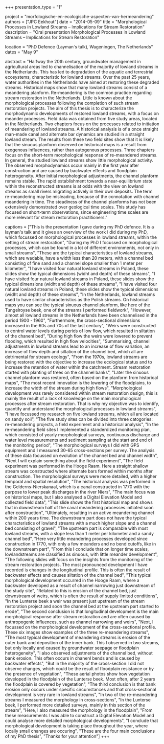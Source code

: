 +++
presentation_type = "1"

project = "morfologische-en-ecologische-aspecten-van-hermeandering"
authors = ["JPC Eekhout"]
date = "2014-05-09"
title = "Morphological Processes in Lowland Streams – Implications for Stream Restoration"
description = "Oral presentation Morphological Processes in Lowland Streams – Implications for Stream Restoration"

location = "PhD Defence (Layman's talk), Wageningen, The Netherlands"
dates = "May 9"

abstract = "Halfway the 20th century, groundwater management in agricultural areas led to channelisation of the majority of lowland streams in the Netherlands. This has led to degradation of the aquatic and terrestrial ecosystems, characteristic for lowland streams. Over the past 25 years, water authorities in the Netherlands have aimed at restoring these degraded streams. Historical maps show that many lowland streams consist of a meandering planform. Re-meandering is the common practice regarding stream restoration in the Netherlands. Little is known about the morphological processes following the completion of such stream restoration projects. The aim of this thesis is to characterize the morphodynamic developments of restored lowland streams, with a focus on meander processes. Field data was obtained from five study areas, located in the Netherlands. Two chapters focus on the processes related to initiation of meandering of lowland streams. A historical analysis is of a once straight man-made canal and alternate bar dynamics are studied in a straight lowland stream. The results from these two field sites show that it is likely that the sinuous planform observed on historical maps is a result from exogenous influences, rather than autogenous processes. Three chapters focus on the short-term morphological response of re-meandered streams. In general, the studied lowland streams show little morphological activity. The observed morphodynamics occur mainly in the first year after construction and are caused by backwater effects and floodplain heterogeneity. After initial morphological adjustments, the channel planform remains stable. The rapid establishment towards a near-equilibrium state within the reconstructed streams is at odds with the view on lowland streams as small rivers migrating actively in their own deposits. The term re-meandering may be misleading, because of the connotation with channel meandering in time. The steadiness of the channel planforms has not been extensively demonstrated over geological time scales. This study has focused on short-term observations, since engineering time scales are more relevant for stream restoration practitioners."

captions = ["This is the presentation I gave during my PhD defence. It is a layman's talk and it gives an overview of the work I did during my PhD, which focussed on morphological processes in lowland streams, within the setting of stream restoration", 
"During my PhD I focussed on morphological processes, which can be found in a lot of different environments, not only in small streams", 
"These are the typical characteristics of lowland streams, which are wadable, have a width less than 20 meters, with a channel bed consisting of fine sand and a channel slope smaller than 1 meter per kilometer",
"I have visited four natural lowland streams in Poland, these slides show the typical dimensions (widht and depth) of these streams", 
"I have visited four natural lowland streams in Poland, these slides show the typical dimensions (widht and depth) of these streams", 
"I have visited four natural lowland streams in Poland, these slides show the typical dimensions (widht and depth) of these streams", 
"In the Netherlands, lowland streams used to have similar characteristics as the Polish streams. On historical maps you can see the typical sinuous channel planform, like here of the Tungelroyse beek, one of the streams I performed fieldwork", 
"However, almost all lowland streams in the Netherlands have been channelised in the period 1900 - 1960", 
"Furthermore, the cross-sectional dimensions increased in the 60s and 70s of the last century", 
"Weirs were constructed to control water levels during perids of low flow, which resulted in siltation of the chanenl bed", 
"During high flow the weirs were lowered to prevent flooding, which resulted in high flow velocities", 
"Summarising, channel adjustments in lowland streams lead to an increase of flow variation, an increase of flow depth and siltation of the channel bed, which all are detrimental for stream ecology", 
"From the 1970s, lowland streams are being restored with the objective to increase the ecological status and to increase the retention of water within the catchment. Stream restoration started with planting of trees on the channel banks", 
"Later the sinuous channel planform was restored, often based on the planform from historical maps", 
"The most recent innovation is the lowering of the floodplains, to increase the width of the stream during high flows", 
"Morphological development was rarely considered within stream restoration design, this is mainly the result of a lack of knowledge on the main morphological processes after stream restoration. That is why my objective was to identify, quantify and understand the morphological processes in lowland streams", 
"I have focussed my research on five lowland streams, which all are located on sandy soil", 
"The five study sites can be divided into three catogories: re-meandering projects, a field experiment and a historical analysis", 
"In the re-meandering field sites I implemented a standerdized monitoring plan, which consisted of yearly morphological surveys, continuous discharge and water level measurements and sediment sampling at the start and end of the monitoring period", 
"The morphological surveys I did with GPS equipment and I measured 30-65 cross-sections per survey. The analysis of these data focussed on evolution of the channel bed and channel width", 
"Next I will explain something about the field experiment",
"The field experiment was performed in the Hooge Raam. Here a straight shallow stream was constructed where alternate bars formed within months after construction. The morphological surveys were more detailed, with a higher temporal and spatial resolution", 
"The historical analysis was performed in the Gelderns-Nierskanaal, which is a canal constructed in 1770 with the purpose to lower peak discharges in the river Niers", 
"The main focus was on historical maps, but I also analysed a Digital Elevation Model and collected field data", 
"This slide shows the first historical map and shows that in downstream half of the canal meandering processes initiated soon after construction", 
"Ultimately, resulting in an active meandering channel within 200 years time. The downstream part does not have the typical characteristics of lowland streams with a much higher slope and a channel bed consisting of gravel", 
"The upstream part is comparable with most lowland streams, with a slope less than 1 meter per kilometer and a sandy channel bed", 
"Here very little meandering processes developed since construction in 1770, with only a few meanders and no bend cutoffs, like in the downstream part",
"From this I conclude that on longer time scales, lowlandstreams are classified as sinuous, with little meander development", 
"The following slides will focus on the insights from the monitoring of the stream restoration projects. The most pronounced development I have recorded is changes in the longitudinal profile. This is often the result of backwater effects and causes siltation of the channel bed", 
"This typical morphological development occurred in the Hooge Raam, where a backwater developed as a result of channel narrowing just downstream of the study site", 
"Related to this is erosion of the channel bed, just downstream of weirs, which is often the result of supply limited conditions", 
"In the Lunterse beek a weir was present just upstream of the stream restoration project and soon the channel bed at the upstream part started to erode", 
"The second conclusion is that longitudinal development is the main morpholgical response after stream restoration and are often caused by anthropogenic influences, such as channel narrowing and weirs", 
"Next, I focussed on the morphological development of the cross-sectional profile. These six images show examples of the three re-meandering streams", 
"The most typical development of meandering streams is  erosion of the outer bank and deposition of the inner bank. This I observed in two streams, but only locally and caused by groundwater seepage or floodplain heterogeneity", 
"I also observed adjustments of the channel bed, without bank erosion. This often occurs in chanenl bends and is caused by backwater effects", 
"But in the majority of the cross-section I did not observe changes, which could be the result of floodplain resistance or by the presence of vegetation", 
"These aerial photos show how vegetation developed in the floodplain of the Lunterse beek. Most often, after 2 years the floodplain is covered by vegetation", 
"The third conclusion is that bank erosion only occurs under specific circumstances and that cross-sectional development is very rare in lowland streams", 
"In two of the re-meandering streams I measured the morphology in cross-sections", 
"In the Lunterse beek, I performed more detailed surveys, mainly in this section of the stream", 
"Here, I also measured the morphology in the floodplain", 
"From these measurements I was able to construct a Digital Elevation Model and could analyse more detailed morphological developments", 
"I conclude that morphological development is taking place throughout the year, where locally small changes are occuring", 
"These are the four main conclusions of my PhD thesis", 
"Thanks for your attention"]
+++
